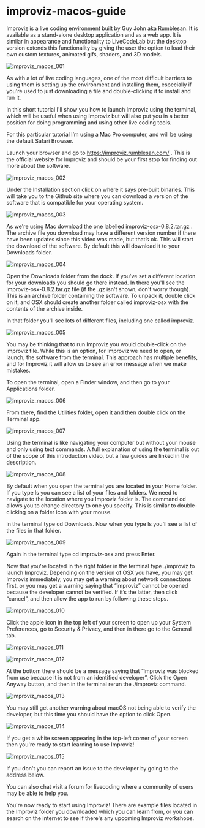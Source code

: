 # improviz-macos-guide

Improviz is a live coding environment built by Guy John aka Rumblesan. It is available as a stand-alone desktop application and as a web app. It is similar in appearance and functionality to LiveCodeLab but the desktop version extends this functionality by giving the user the option to load their own custom textures, animated gifs, shaders, and 3D models.

![improviz_macos_001](images/improviz_macos_001.jpg)

As with a lot of live coding languages, one of the most difficult barriers to using them is setting up the environment and installing them, especially if you're used to just downloading a file and double-clicking it to install and run it.

In this short tutorial I'll show you how to launch Improviz using the terminal, which will be useful when using Improviz but will also put you in a better position for doing programming and using other live coding tools.


For this particular tutorial I’m using a Mac Pro computer, and will be using the default Safari Browser.

Launch your browser and go to https://improviz.rumblesan.com/ . This is the official website for Improviz and should be your first stop for finding out more about the software.

![improviz_macos_002](images/improviz_macos_002.png)

Under the Installation section click on where it says pre-built binaries. This will take you to the Github site where you can download a version of the software that is compatible for your operating system.

![improviz_macos_003](images/improviz_macos_003.png)

As we're using Mac download the one labelled improviz-osx-0.8.2.tar.gz . The archive file you download may have a different version number if there have been updates since this video was made, but that’s ok. This will start the download of the software. By default this will download it to your Downloads folder.

![improviz_macos_004](images/improviz_macos_004.png)

Open the Downloads folder from the dock. If you've set a different location for your downloads you should go there instead. In there you'll see the improviz-osx-0.8.2.tar.gz file (if the .gz isn't shown, don't worry though). This is an archive folder containing the software. To unpack it, double click on it, and OSX should create another folder called improviz-osx with the contents of the archive inside.

In that folder you'll see lots of different files, including one called improviz.

![improviz_macos_005](images/improviz_macos_005.png)

You may be thinking that to run Improviz you would double-click on the improviz file. While this is an option, for Improviz we need to open, or launch, the software from the terminal. This approach has multiple benefits, and for Improviz it will allow us to see an error message when we make mistakes.

To open the terminal, open a Finder window, and then go to your Applications folder.

![improviz_macos_006](images/improviz_macos_006.png)

From there, find the Utilities folder, open it and then double click on the Terminal app.

![improviz_macos_007](images/improviz_macos_007.png)

Using the terminal is like navigating your computer but without your mouse and only using text commands. A full explanation of using the terminal is out of the scope of this introduction video, but a few guides are linked in the description.

![improviz_macos_008](images/improviz_macos_008.png)

By default when you open the terminal you are located in your Home folder. If you type ls you can see a list of your files and folders. We need to navigate to the location where you Improviz folder is. The command cd allows you to change directory to one you specify. This is similar to double-clicking on a folder icon with your mouse.

in the terminal type cd Downloads. Now when you type ls you'll see a list of the files in that folder.

![improviz_macos_009](images/improviz_macos_009.png)

Again in the terminal type cd improviz-osx and press Enter.

Now that you're located in the right folder in the terminal type ./improviz to launch Improviz. Depending on the version of OSX you have, you may get Improviz immediately, you may get a warning about network connections first, or you may get a warning saying that “improviz” cannot be opened because the developer cannot be verified.
If it’s the latter, then click “cancel”, and then allow the app to run by following these steps.

![improviz_macos_010](images/improviz_macos_010.png)

Click the apple icon in the top left of your screen to open up your System Preferences, go to Security & Privacy, and then in there go to the General tab.

![improviz_macos_011](images/improviz_macos_011.png)

![improviz_macos_012](images/improviz_macos_012.png)

At the bottom there should be a message saying that “Improviz was blocked from use because it is not from an identified developer”. Click the Open Anyway button, and then in the terminal rerun the ./improviz command.

![improviz_macos_013](images/improviz_macos_013.png)

You may still get another warning about macOS not being able to verify the developer, but this time you should have the option to click Open.

![improviz_macos_014](images/improviz_macos_014.png)

If you get a white screen appearing in the top-left corner of your screen then you're ready to start learning to use Improviz!

![improviz_macos_015](images/improviz_macos_015.png)

If you don't you can report an issue to the developer by going to the address below.

You can also chat visit a forum for livecoding where a community of users may be able to help you.

You're now ready to start using Improviz! There are example files located in the Improviz folder you downloaded which you can learn from, or you can search on the internet to see if there's any upcoming Improviz workshops.
